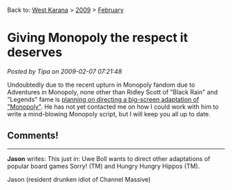 Back to: [West Karana](/posts/westkarana.md) > [2009](/posts/2009/westkarana.md) > [February](./westkarana.md)
# Giving Monopoly the respect it deserves

*Posted by Tipa on 2009-02-07 07:21:48*

Undoubtedly due to the recent upturn in Monopoly fandom due to Adventures in Monopoly, none other than Ridley Scott of "Black Rain" and "Legends" fame is [planning on directing a big-screen adaptation of "Monopoly"](http://www.tor.com/index.php?option=com_content&view=blog&id=13479). He has not yet contacted me on how I could work with him to write a mind-blowing Monopoly script, but I will keep you all up to date.

## Comments!

---

**Jason** writes: This just in: Uwe Boll wants to direct other adaptations of popular board games Sorry! (TM) and Hungry Hungry Hippos (TM).

Jason (resident drunken idiot of Channel Massive)

